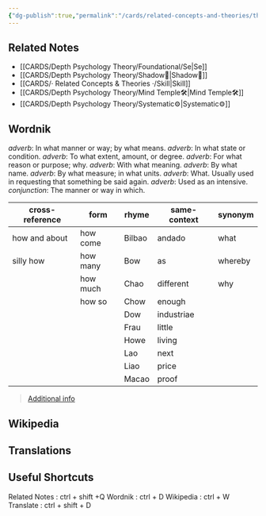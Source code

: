 ```yaml
---
{"dg-publish":true,"permalink":"/cards/related-concepts-and-theories/the-how/","created":"2022-12-31T00:36:30.657+01:00","updated":"2023-05-27T15:36:25.934+02:00"}
---
```


## Related Notes 
- [[CARDS/Depth Psychology Theory/Foundational/Se\|Se]]
- [[CARDS/Depth Psychology Theory/Shadow👥\|Shadow👥]]
- [[CARDS/· Related Concepts & Theories ·/Skill\|Skill]]
- [[CARDS/Depth Psychology Theory/Mind Temple🛠️\|Mind Temple🛠️]]
- [[CARDS/Depth Psychology Theory/Systematic⚙️\|Systematic⚙️]]

## Wordnik 
*adverb*: In what manner or way; by what means.
*adverb*: In what state or condition.
*adverb*: To what extent, amount, or degree.
*adverb*: For what reason or purpose; why.
*adverb*: With what meaning.
*adverb*: By what name.
*adverb*: By what measure; in what units.
*adverb*: What. Usually used in requesting that something be said again.
*adverb*: Used as an intensive.
*conjunction*: The manner or way in which.

| cross-reference |form |rhyme |same-context |synonym |
| --- | --- | --- | --- | --- |
| how and about | how come | Bilbao | andado | what |
| silly how | how many | Bow | as | whereby |
|  | how much | Chao | different | why |
|  | how so | Chow | enough |  |
|  |  | Dow | industriae |  |
|  |  | Frau | little |  |
|  |  | Howe | living |  |
|  |  | Lao | next |  |
|  |  | Liao | price |  |
|  |  | Macao | proof |  |

> [Additional info](https://www.wordnik.com/words/how)

## Wikipedia 


## Translations 


## Useful Shortcuts
Related Notes : ctrl + shift +Q
Wordnik : ctrl + D
Wikipedia : ctrl + W
Translate : ctrl + shift + D 